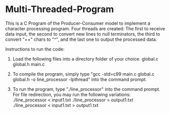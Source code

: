 # Multi-Threaded-Program
This is a C Program of the Producer-Consumer model to implement a character processing program. Four threads are created: The first to receive data input, the second to convert new lines to null terminators, the third to convert "++" chars to "^", and the last one to output the processed data. 

Instructions to run the code: 
1. Load the following files into a directory folder of your choice. 
global.c
global.h
main.c

2. To compile the program, simply type 
"gcc -std=c99 main.c global.c global.h -o line_processor -lpthread" 
into the command prompt.

3. To run the program, type "./line_processor" into the command prompt.
For file redirection, you may run the following variations:
./line_processor < input1.txt
./line_processor > output1.txt
./line_processor < input1.txt > output1.txt
